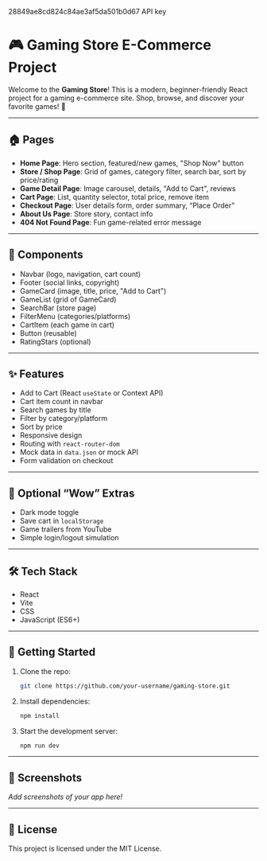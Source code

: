 28849ae8cd824c84ae3af5da501b0d67 API key


# 🎮 Gaming Store E-Commerce Project

Welcome to the **Gaming Store**! This is a modern, beginner-friendly React project for a gaming e-commerce site. Shop, browse, and discover your favorite games! 🚀

---

## 🏠 Pages
- **Home Page**: Hero section, featured/new games, "Shop Now" button
- **Store / Shop Page**: Grid of games, category filter, search bar, sort by price/rating
- **Game Detail Page**: Image carousel, details, "Add to Cart", reviews
- **Cart Page**: List, quantity selector, total price, remove item
- **Checkout Page**: User details form, order summary, “Place Order”
- **About Us Page**: Store story, contact info
- **404 Not Found Page**: Fun game-related error message

---

## 🧩 Components
- Navbar (logo, navigation, cart count)
- Footer (social links, copyright)
- GameCard (image, title, price, "Add to Cart")
- GameList (grid of GameCard)
- SearchBar (store page)
- FilterMenu (categories/platforms)
- CartItem (each game in cart)
- Button (reusable)
- RatingStars (optional)

---

## ✨ Features
- Add to Cart (React `useState` or Context API)
- Cart item count in navbar
- Search games by title
- Filter by category/platform
- Sort by price
- Responsive design
- Routing with `react-router-dom`
- Mock data in `data.json` or mock API
- Form validation on checkout

---

## 🌟 Optional “Wow” Extras
- Dark mode toggle
- Save cart in `localStorage`
- Game trailers from YouTube
- Simple login/logout simulation

---

## 🛠️ Tech Stack
- React
- Vite
- CSS
- JavaScript (ES6+)

---

## 🚀 Getting Started
1. Clone the repo:
   ```sh
   git clone https://github.com/your-username/gaming-store.git
   ```
2. Install dependencies:
   ```sh
   npm install
   ```
3. Start the development server:
   ```sh
   npm run dev
   ```

---

## 📸 Screenshots
_Add screenshots of your app here!_

---

## 📄 License
This project is licensed under the MIT License.